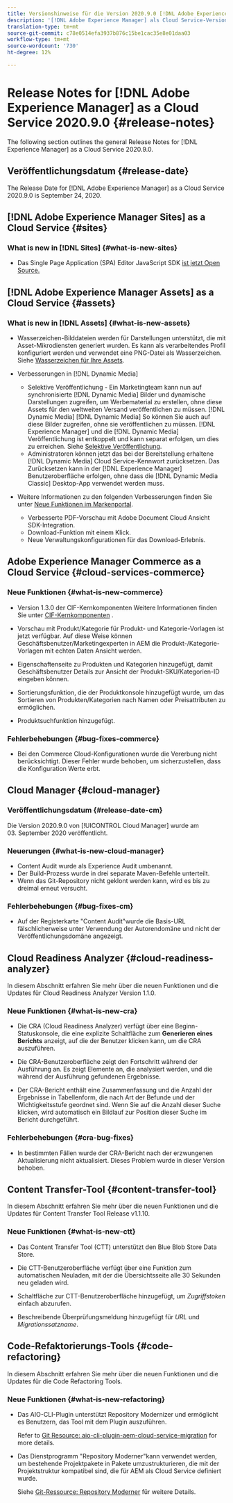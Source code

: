 ```yaml
---
title: Versionshinweise für die Version 2020.9.0 [!DNL Adobe Experience Manager] von als Cloud Service.
description: '[!DNL Adobe Experience Manager] als Cloud Service-Versionshinweise für 2020.9.0.'
translation-type: tm+mt
source-git-commit: c78e0514efa3937b876c15be1cac35e8e01daa03
workflow-type: tm+mt
source-wordcount: '730'
ht-degree: 12%

---
```



# Release Notes for [!DNL Adobe Experience Manager] as a Cloud Service 2020.9.0 {#release-notes}

The following section outlines the general Release Notes for [!DNL Experience Manager] as a Cloud Service 2020.9.0.

## Veröffentlichungsdatum {#release-date}

The Release Date for [!DNL Adobe Experience Manager] as a Cloud Service 2020.9.0 is September 24, 2020.

## [!DNL Adobe Experience Manager Sites] as a Cloud Service {#sites}

### What is new in [!DNL Sites] {#what-is-new-sites}

* Das Single Page Application (SPA) Editor JavaScript SDK [ist jetzt Open Source.](/help/implementing/developing/spa/reference-materials.md)

## [!DNL Adobe Experience Manager Assets] as a Cloud Service {#assets}

### What is new in [!DNL Assets] {#what-is-new-assets}

* Wasserzeichen-Bilddateien werden für Darstellungen unterstützt, die mit Asset-Mikrodiensten generiert wurden. Es kann als verarbeitendes Profil konfiguriert werden und verwendet eine PNG-Datei als Wasserzeichen. Siehe [Wasserzeichen für Ihre Assets](/help/assets/watermark-assets.md).

* Verbesserungen in [!DNL Dynamic Media]

   * Selektive Veröffentlichung - Ein Marketingteam kann nun auf synchronisierte [!DNL Dynamic Media] Bilder und dynamische Darstellungen zugreifen, um Werbematerial zu erstellen, ohne diese Assets für den weltweiten Versand veröffentlichen zu müssen. [!DNL Dynamic Media] [!DNL Dynamic Media] So können Sie auch auf diese Bilder zugreifen, ohne sie veröffentlichen zu müssen. [!DNL Experience Manager] und die [!DNL Dynamic Media] Veröffentlichung ist entkoppelt und kann separat erfolgen, um dies zu erreichen. Siehe [Selektive Veröffentlichung](/help/assets/dynamic-media/selective-publishing.md).
   * Administratoren können jetzt das bei der Bereitstellung erhaltene [!DNL Dynamic Media] Cloud Service-Kennwort zurücksetzen. Das Zurücksetzen kann in der [!DNL Experience Manager] Benutzeroberfläche erfolgen, ohne dass die [!DNL Dynamic Media Classic] Desktop-App verwendet werden muss.

* Weitere Informationen zu den folgenden Verbesserungen finden Sie unter [Neue Funktionen im Markenportal](https://docs.adobe.com/content/help/en/experience-manager-brand-portal/using/introduction/whats-new.html).

   * Verbesserte PDF-Vorschau mit Adobe Document Cloud Ansicht SDK-Integration.
   * Download-Funktion mit einem Klick.
   * Neue Verwaltungskonfigurationen für das Download-Erlebnis.

<!--
### Bugs Fixed {#bugs-fixed-assets}

TBD: list of Assets aaCS bugs that are fixed.
-->

## Adobe Experience Manager Commerce as a Cloud Service {#cloud-services-commerce}

### Neue Funktionen {#what-is-new-commerce}

* Version 1.3.0 der CIF-Kernkomponenten Weitere Informationen finden Sie unter [CIF-Kernkomponenten](https://github.com/adobe/aem-core-cif-components/releases/tag/core-cif-components-reactor-1.3.0) .

* Vorschau mit Produkt/Kategorie für Produkt- und Kategorie-Vorlagen ist jetzt verfügbar. Auf diese Weise können Geschäftsbenutzer/Marketingexperten in AEM die Produkt-/Kategorie-Vorlagen mit echten Daten Ansicht werden.

* Eigenschaftenseite zu Produkten und Kategorien hinzugefügt, damit Geschäftsbenutzer Details zur Ansicht der Produkt-SKU/Kategorien-ID eingeben können.

* Sortierungsfunktion, die der Produktkonsole hinzugefügt wurde, um das Sortieren von Produkten/Kategorien nach Namen oder Preisattributen zu ermöglichen.

* Produktsuchfunktion hinzugefügt.

### Fehlerbehebungen {#bug-fixes-commerce}

* Bei den Commerce Cloud-Konfigurationen wurde die Vererbung nicht berücksichtigt. Dieser Fehler wurde behoben, um sicherzustellen, dass die Konfiguration Werte erbt.

## Cloud Manager {#cloud-manager}

### Veröffentlichungsdatum {#release-date-cm}

Die Version 2020.9.0 von [!UICONTROL Cloud Manager] wurde am 03. September 2020 veröffentlicht.

### Neuerungen {#what-is-new-cloud-manager}

* Content Audit wurde als Experience Audit umbenannt.
* Der Build-Prozess wurde in drei separate Maven-Befehle unterteilt.
* Wenn das Git-Repository nicht geklont werden kann, wird es bis zu dreimal erneut versucht.

### Fehlerbehebungen {#bug-fixes-cm}

* Auf der Registerkarte &quot;Content Audit&quot;wurde die Basis-URL fälschlicherweise unter Verwendung der Autorendomäne und nicht der Veröffentlichungsdomäne angezeigt.

## Cloud Readiness Analyzer {#cloud-readiness-analyzer}

In diesem Abschnitt erfahren Sie mehr über die neuen Funktionen und die Updates für Cloud Readiness Analyzer Version 1.1.0.

### Neue Funktionen {#what-is-new-cra}

* Die CRA (Cloud Readiness Analyzer) verfügt über eine Beginn-Statuskonsole, die eine explizite Schaltfläche zum **Generieren eines Berichts** anzeigt, auf die der Benutzer klicken kann, um die CRA auszuführen.

* Die CRA-Benutzeroberfläche zeigt den Fortschritt während der Ausführung an. Es zeigt Elemente an, die analysiert werden, und die während der Ausführung gefundenen Ergebnisse.

* Der CRA-Bericht enthält eine Zusammenfassung und die Anzahl der Ergebnisse in Tabellenform, die nach Art der Befunde und der Wichtigkeitsstufe geordnet sind. Wenn Sie auf die Anzahl dieser Suche klicken, wird automatisch ein Bildlauf zur Position dieser Suche im Bericht durchgeführt.

### Fehlerbehebungen {#cra-bug-fixes}

* In bestimmten Fällen wurde der CRA-Bericht nach der erzwungenen Aktualisierung nicht aktualisiert. Dieses Problem wurde in dieser Version behoben.

## Content Transfer-Tool {#content-transfer-tool}

In diesem Abschnitt erfahren Sie mehr über die neuen Funktionen und die Updates für Content Transfer Tool Release v1.1.10.

### Neue Funktionen {#what-is-new-ctt}

* Das Content Transfer Tool (CTT) unterstützt den Blue Blob Store Data Store.

* Die CTT-Benutzeroberfläche verfügt über eine Funktion zum automatischen Neuladen, mit der die Übersichtsseite alle 30 Sekunden neu geladen wird.

* Schaltfläche zur CTT-Benutzeroberfläche hinzugefügt, um *Zugriffstoken* einfach abzurufen.

* Beschreibende Überprüfungsmeldung hinzugefügt für *URL* und *Migrationssatzname*.

## Code-Refaktorierungs-Tools {#code-refactoring}

In diesem Abschnitt erfahren Sie mehr über die neuen Funktionen und die Updates für die Code Refactoring Tools.

### Neue Funktionen {#what-is-new-refactoring}

* Das AIO-CLI-Plugin unterstützt Repository Modernizer und ermöglicht es Benutzern, das Tool mit dem Plugin auszuführen.

   Refer to [Git Resource: aio-cli-plugin-aem-cloud-service-migration](https://github.com/adobe/aio-cli-plugin-aem-cloud-service-migration) for more details.

* Das Dienstprogramm &quot;Repository Moderner&quot;kann verwendet werden, um bestehende Projektpakete in Pakete umzustrukturieren, die mit der Projektstruktur kompatibel sind, die für AEM als Cloud Service definiert wurde.

   Siehe [Git-Ressource: Repository Moderner](https://github.com/adobe/aem-cloud-service-source-migration/tree/master/packages/repository-modernizer) für weitere Details.

